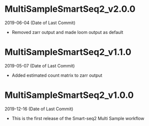 # MultiSampleSmartSeq2_v2.0.0

2019-06-04 (Date of Last Commit)
* Removed zarr output and made loom output as default

# MultiSampleSmartSeq2_v1.1.0

2019-05-07 (Date of Last Commit)
* Added estimated count matrix to zarr output

# MultiSampleSmartSeq2_v1.0.0

2019-12-16 (Date of Last Commit)

* This is the first release of the Smart-seq2 Multi Sample workflow

